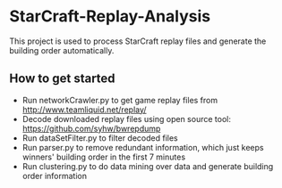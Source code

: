 # StarCraft-Replay-Analysis
This project is used to process StarCraft replay files and generate the building order automatically.

## How to get started
- Run networkCrawler.py to get game replay files from http://www.teamliquid.net/replay/
- Decode downloaded replay files using open source tool: https://github.com/syhw/bwrepdump
- Run dataSetFilter.py to filter decoded files
- Run parser.py to remove redundant information, which just keeps winners' building order in the first 7 minutes
- Run clustering.py to do data mining over data and generate building order information
